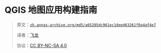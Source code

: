 # QGIS 地图应用构建指南

> 原文：[`zh.annas-archive.org/md5/a65285dc961ec1dee463261f0a4af4e7`](https://zh.annas-archive.org/md5/a65285dc961ec1dee463261f0a4af4e7)
> 
> 译者：[飞龙](https://github.com/wizardforcel)
> 
> 协议：[CC BY-NC-SA 4.0](http://creativecommons.org/licenses/by-nc-sa/4.0/)